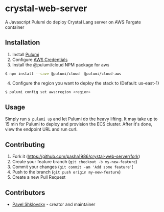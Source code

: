 # crystal-web-server

A Javascript Pulumi do deploy Crystal Lang server on AWS Fargate container

## Installation

1. Install [Pulumi](https://pulumi.io/quickstart/install.html)
2. Configure [AWS Credentials](https://pulumi.io/quickstart/aws/setup.html)
3. Install the @pulumi/cloud NPM package for aws
```bash
$ npm install --save @pulumi/cloud  @pulumi/cloud-aws
```
4. Configure the region you want to deploy the stack to (Default: us-east-1)
```bash
$ pulumi config set aws:region <region>
```

## Usage

Simply run `$ pulumi up` and let Pulumi do the heavy lifting.
It may take up to 15 min for Pulumi to deploy and provision the ECS cluster.
After it's done, view the endpoint URL and run curl.

## Contributing

1. Fork it (<https://github.com/pasha1986/crystal-web-server/fork>)
2. Create your feature branch (`git checkout -b my-new-feature`)
3. Commit your changes (`git commit -am 'Add some feature'`)
4. Push to the branch (`git push origin my-new-feature`)
5. Create a new Pull Request

## Contributors

- [Pavel Shklovsky](https://github.com/pasha1986) - creator and maintainer
